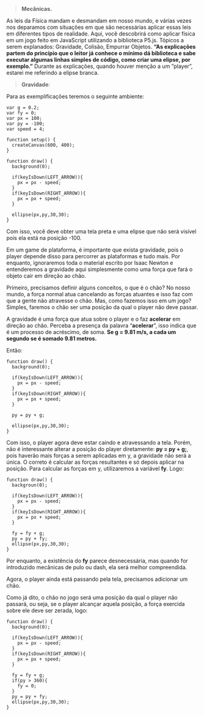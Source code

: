 >**Mecânicas.**

As leis da Física mandam e desmandam em nosso mundo, e várias vezes nos deparamos com situações em que são necessárias aplicar essas
leis em diferentes tipos de realidade. Aqui, você descobrirá como aplicar física em um jogo feito em JavaScript utilizando a biblioteca
P5.js.
Tópicos a serem explanados: Gravidade, Colisão, Empurrar Objetos.
**“As explicações partem do princípio que o leitor já conhece o mínimo dá biblioteca e sabe executar algumas linhas simples de código,
como criar uma elipse, por exemplo.”**
Durante as explicações, quando houver menção a um ”player”, estarei me referindo a elipse branca.

>**Gravidade**:

Para as exemplificações teremos o seguinte ambiente:

	var g = 0.2;
	var fy = 0;
	var px = 100;
	var py = -100;
	var speed = 4;
	
	function setup() {
	  createCanvas(600, 400);
	}
	
	function draw() {
	  background(0);

  	  if(keyIsDown(LEFT_ARROW)){
  	    px = px - speed;
  	  }
  	  if(keyIsDown(RIGHT_ARROW)){
  	    px = px + speed;
  	  }

	  ellipse(px,py,30,30);
	}

Com isso, você deve obter uma tela preta e uma elipse que não será visível pois ela está na posição -100.

Em um game de plataforma, é importante que exista gravidade, pois o player depende disso para percorrer as plataformas e tudo mais. Por enquanto, ignoraremos toda o material escrito por Isaac Newton e entenderemos a gravidade aqui simplesmente como uma força que fará o objeto cair em direção ao chão.

Primeiro, precisamos definir alguns conceitos, o que é o chão?
No nosso mundo, a força normal atua cancelando as forças atuantes e isso faz com que a gente não atravesse o chão. Mas, como fazemos isso em um jogo? Simples, faremos o chão ser uma posição da qual o player não deve passar.

A gravidade é uma força que atua sobre o player e o faz **acelerar** em direção ao chão. Perceba a presença da palavra “**acelerar**”, isso indica que é um processo de  acréscimo, de soma. 
**Se g = 9.81 m/s, a cada um segundo se é somado 9.81 metros.**

Então: 

	function draw() {
	  background(0);

  	  if(keyIsDown(LEFT_ARROW)){
  	    px = px - speed;
  	  }
  	  if(keyIsDown(RIGHT_ARROW)){
  	    px = px + speed;
  	  }
	  
	  py = py + g;
	  
	  ellipse(px,py,30,30);
	}

Com isso, o player agora deve estar caindo e atravessando a tela. Porém, não é interessante alterar a posição do player diretamente: **py = py + g;**, pois haverão mais forças a serem aplicadas em y, a gravidade não será a única. O correto é calcular as forças resultantes e só depois aplicar na posição. Para calcular as forças em y, utilizaremos a variável **fy**. Logo:
	
	function draw() {
	  backgroun(0);

  	  if(keyIsDown(LEFT_ARROW)){
  	    px = px - speed;
  	  }
  	  if(keyIsDown(RIGHT_ARROW)){
  	    px = px + speed;
  	  }
	  
	  fy = fy + g;
	  py = py + fy;
	  ellipse(px,py,30,30); 
	}

Por enquanto, a existência do **fy** parece desnecessária, mas quando for introduzido mecânicas de pulo ou dash, ela será melhor compreendida.

Agora, o player ainda está passando pela tela, precisamos adicionar um chão.

Como já dito, o chão no jogo será uma posição da qual o player não passará, ou seja, se o player alcançar aquela posição, a força exercida sobre ele deve ser zerada, logo:
	
	function draw() {
	  background(0);

  	  if(keyIsDown(LEFT_ARROW)){
  	    px = px - speed;
  	  }
  	  if(keyIsDown(RIGHT_ARROW)){
  	    px = px + speed;
  	  }
	  
	  fy = fy + g;
	  if(py > 360){
  	    fy = 0;
  	  }
	  py = py + fy;
	  ellipse(px,py,30,30);
	}
